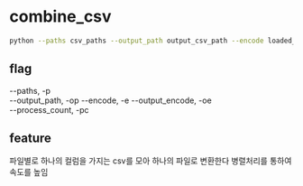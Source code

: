# combine_csv
```bash
python --paths csv_paths --output_path output_csv_path --encode loaded_csv_encode --output_encode saved_csv_encode --process_count process_for_multiprocessing
```
  
## flag  
--paths, -p  
--output_path, -op 
--encode, -e
--output_encode, -oe  
--process_count, -pc
  
  
## feature  
파일별로 하나의 컬럼을 가지는 csv를 모아 하나의 파일로 변환한다
병렬처리를 통하여 속도를 높임
    